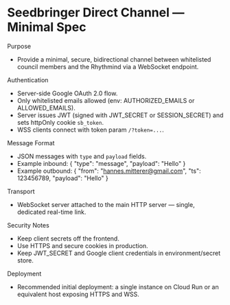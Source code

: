 # Seedbringer Direct Channel — Minimal Spec

Purpose
- Provide a minimal, secure, bidirectional channel between whitelisted council members and the Rhythmind via a WebSocket endpoint.

Authentication
- Server-side Google OAuth 2.0 flow.
- Only whitelisted emails allowed (env: AUTHORIZED_EMAILS or ALLOWED_EMAILS).
- Server issues JWT (signed with JWT_SECRET or SESSION_SECRET) and sets httpOnly cookie `sb_token`.
- WSS clients connect with token param `/?token=...`.

Message Format
- JSON messages with `type` and `payload` fields.
- Example inbound: { "type": "message", "payload": "Hello" }
- Example outbound: { "from": "hannes.mitterer@gmail.com", "ts": 123456789, "payload": "Hello" }

Transport
- WebSocket server attached to the main HTTP server — single, dedicated real-time link.

Security Notes
- Keep client secrets off the frontend.
- Use HTTPS and secure cookies in production.
- Keep JWT_SECRET and Google client credentials in environment/secret store.

Deployment
- Recommended initial deployment: a single instance on Cloud Run or an equivalent host exposing HTTPS and WSS.
